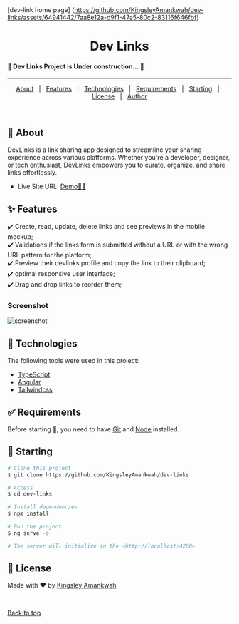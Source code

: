 <div align="center" id="top">

&#xa0;

</div>

[dev-link home page] (https://github.com/KingsleyAmankwah/dev-links/assets/64941442/7aa8e12a-d9f1-47a5-80c2-83116f646fbf)

<h1 align="center">Dev Links</h1>

 <h4 >
	🚧  Dev Links Project is Under construction...  🚧
</h4>

<hr>

<p align="center">
  <a href="#dart-about">About</a> &#xa0; | &#xa0; 
  <a href="#sparkles-features">Features</a> &#xa0; | &#xa0;
  <a href="#rocket-technologies">Technologies</a> &#xa0; | &#xa0;
  <a href="#white_check_mark-requirements">Requirements</a> &#xa0; | &#xa0;
  <a href="#checkered_flag-starting">Starting</a> &#xa0; | &#xa0;
  <a href="#memo-license">License</a> &#xa0; | &#xa0;
  <a href="https://github.com/{{YOUR_GITHUB_USERNAME}}" target="_blank">Author</a>
</p>

<br>

## :dart: About

DevLinks is a link sharing app designed to streamline your sharing experience across various platforms. Whether you're a developer, designer, or tech enthusiast, DevLinks empowers you to curate, organize, and share links effortlessly.

- Live Site URL: <a href="https://rooms-homepage-two.vercel.app/" target="_blank">Demo🚀🔥</a>

## :sparkles: Features

:heavy_check_mark: Create, read, update, delete links and see previews in the mobile mockup;\
:heavy_check_mark: Validations if the links form is submitted without a URL or with the wrong URL pattern for the platform;\
:heavy_check_mark: Preview their devlinks profile and copy the link to their clipboard;\
:heavy_check_mark: optimal responsive user interface;\
:heavy_check_mark: Drag and drop links to reorder them;

### Screenshot

![screenshot](https://github.com/KingsleyAmankwah/dev-links/assets/64941442/7aa8e12a-d9f1-47a5-80c2-83116f646fbf)

## :rocket: Technologies

The following tools were used in this project:

- [TypeScript](https://www.typescriptlang.org/)
- [Angular](https://angular.dev/)
- [Tailwindcss](https://tailwindcss.com/docs/installation)

## :white_check_mark: Requirements

Before starting :checkered_flag:, you need to have [Git](https://git-scm.com) and [Node](https://nodejs.org/en/) installed.

## :checkered_flag: Starting

```bash
# Clone this project
$ git clone https://github.com/KingsleyAmankwah/dev-links

# Access
$ cd dev-links

# Install dependencies
$ npm install

# Run the project
$ ng serve -o

# The server will initialize in the <http://localhost:4200>
```

## :memo: License

Made with :heart: by <a href="https://github.com/KingsleyAmanwkah" target="_blank">Kingsley Amankwah</a>

&#xa0;

<a href="#top">Back to top</a>
